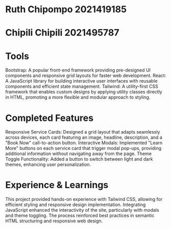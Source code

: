 # Ruth Chipompo 2021419185
# Chipili Chipili 2021495787

# Tools 
  Bootstrap: A popular front-end framework providing pre-designed UI components and responsive grid layouts for faster web development.
  React: A JavaScript library for building interactive user interfaces with reusable components and efficient state management.
  Tailwind: A utility-first CSS framework that enables custom designs by applying utility classes directly in HTML, promoting a more flexible and modular approach to styling.

# Completed Features
  Responsive Service Cards: Designed a grid layout that adapts seamlessly across devices, each card featuring an image, headline, description, and a "Book Now" call-to-action button.​
  Interactive Modals: Implemented "Learn More" buttons on each service card that trigger modal pop-ups, providing additional information without navigating away from the page.​
  Theme Toggle Functionality: Added a button to switch between light and dark themes, enhancing user personalization.​
​

# Experience & Learnings
  This project provided hands-on experience with Tailwind CSS, allowing for efficient styling and responsive design implementation. Integrating JavaScript enhanced the interactivity of the site, particularly with modals and theme toggling. The process reinforced best practices in semantic HTML structuring and responsive web design.
